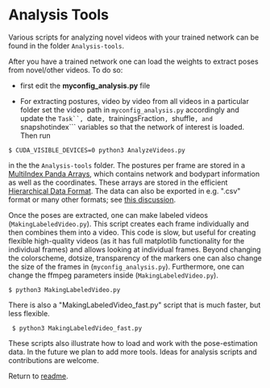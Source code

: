 # Analysis Tools
   
  Various scripts for analyzing novel videos with your trained network can be found in the folder ```Analysis-tools```.
   
  After you have a trained network one can load the weights to extract poses from novel/other videos. To do so:
   
   - first edit the **myconfig_analysis.py** file 
     
   - For extracting postures, video by video from all videos in a particular folder set the video path in ```myconfig_analysis.py``` accordingly and update the ```Task``, ```date```, ```trainingsFraction```, ```shuffle```, and ```snapshotindex``` variables so that the network of interest is loaded. Then run
   
    $ CUDA_VISIBLE_DEVICES=0 python3 AnalyzeVideos.py

in the the ```Analysis-tools``` folder. The postures per frame are stored in a [MultiIndex Panda Arrays](http://pandas.pydata.org/pandas-docs/stable/advanced.html), which contains network and bodypart information as well as the coordinates. These arrays are stored in the efficient [Hierarchical Data Format](https://en.wikipedia.org/wiki/Hierarchical_Data_Format). The data can also be exported in e.g. ".csv" format or many other formats; see [this discussion](https://github.com/AlexEMG/DeepLabCut/issues/17). 

Once the poses are extracted, one can make labeled videos (```MakingLabeledVideo.py```). This script creates each frame individually and then combines them into a video. This code is slow, but useful for creating flexible high-quality videos (as it has full matplotlib functionality for the individual frames) and allows looking at individual frames. Beyond changing the colorscheme, dotsize, transparency of the markers one can also change the size of the frames in (```myconfig_analysis.py```). Furthermore, one can change the ffmpeg parameters inside (```MakingLabeledVideo.py```). 
   
    $ python3 MakingLabeledVideo.py
      
   There is also a "MakingLabeledVideo_fast.py" script that is much faster, but less flexible. 

     $ python3 MakingLabeledVideo_fast.py

These scripts also illustrate how to load and work with the pose-estimation data. In the future we plan to add more tools. Ideas for analysis scripts and contributions are welcome.

 Return to [readme](../README.md).
